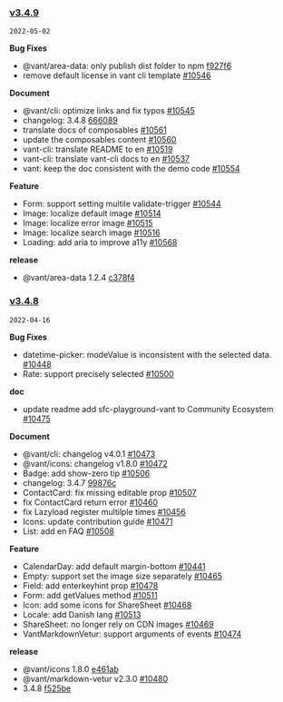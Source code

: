 ### [v3.4.9](https://github.com/youzan/vant/compare/v3.4.8...v3.4.9)

`2022-05-02`

**Bug Fixes**

- @vant/area-data: only publish dist folder to npm [f927f6](https://github.com/youzan/vant/commit/f927f6a7518cf7d08ec8abc5dd35019685c19e3a)
- remove default license in vant cli template [#10546](https://github.com/youzan/vant/issues/10546)

**Document**

- @vant/cli: optimize links and fix typos [#10545](https://github.com/youzan/vant/issues/10545)
- changelog: 3.4.8 [666089](https://github.com/youzan/vant/commit/666089edbb2b894fec5e8f023c0037ca5c7dbe41)
- translate docs of composables [#10561](https://github.com/youzan/vant/issues/10561)
- update the composables content [#10560](https://github.com/youzan/vant/issues/10560)
- vant-cli: translate README to en [#10519](https://github.com/youzan/vant/issues/10519)
- vant-cli: translate vant-cli docs to en [#10537](https://github.com/youzan/vant/issues/10537)
- vant: keep the doc consistent with the demo code [#10554](https://github.com/youzan/vant/issues/10554)

**Feature**

- Form: support setting multile validate-trigger [#10544](https://github.com/youzan/vant/issues/10544)
- Image: localize default image [#10514](https://github.com/youzan/vant/issues/10514)
- Image: localize error image [#10515](https://github.com/youzan/vant/issues/10515)
- Image: localize search image [#10516](https://github.com/youzan/vant/issues/10516)
- Loading: add aria to improve a11y [#10568](https://github.com/youzan/vant/issues/10568)

**release**

- @vant/area-data 1.2.4 [c378f4](https://github.com/youzan/vant/commit/c378f4ead14176e371ce1e80074244268fbc5769)
### [v3.4.8](https://github.com/youzan/vant/compare/v3.4.7...v3.4.8)

`2022-04-16`

**Bug Fixes**

- datetime-picker: modeValue is inconsistent with the selected data. [#10448](https://github.com/youzan/vant/issues/10448)
- Rate: support precisely selected [#10500](https://github.com/youzan/vant/issues/10500)

**doc**

- update readme add sfc-playground-vant to Community Ecosystem [#10475](https://github.com/youzan/vant/issues/10475)

**Document**

- @vant/cli: changelog v4.0.1 [#10473](https://github.com/youzan/vant/issues/10473)
- @vant/icons: changelog v1.8.0 [#10472](https://github.com/youzan/vant/issues/10472)
- Badge: add show-zero tip [#10506](https://github.com/youzan/vant/issues/10506)
- changelog: 3.4.7 [99876c](https://github.com/youzan/vant/commit/99876cfb7c203b5a37fcef1220eeee55d02772cd)
- ContactCard: fix missing editable prop [#10507](https://github.com/youzan/vant/issues/10507)
- fix ContactCard return error [#10460](https://github.com/youzan/vant/issues/10460)
- fix Lazyload register multilple times [#10456](https://github.com/youzan/vant/issues/10456)
- Icons: update contribution guide [#10471](https://github.com/youzan/vant/issues/10471)
- List: add en FAQ [#10508](https://github.com/youzan/vant/issues/10508)

**Feature**

- CalendarDay: add default margin-bottom [#10441](https://github.com/youzan/vant/issues/10441)
- Empty: support set the image size separately [#10465](https://github.com/youzan/vant/issues/10465)
- Field: add enterkeyhint prop [#10478](https://github.com/youzan/vant/issues/10478)
- Form: add getValues method [#10511](https://github.com/youzan/vant/issues/10511)
- Icon: add some icons for ShareSheet [#10468](https://github.com/youzan/vant/issues/10468)
- Locale: add Danish lang [#10513](https://github.com/youzan/vant/issues/10513)
- ShareSheet: no longer rely on CDN images [#10469](https://github.com/youzan/vant/issues/10469)
- VantMarkdownVetur: support arguments of events [#10474](https://github.com/youzan/vant/issues/10474)

**release**

- @vant/icons 1.8.0 [e461ab](https://github.com/youzan/vant/commit/e461abaafaea45ee6ba5eb06145618867a3ff7cf)
- @vant/markdown-vetur v2.3.0 [#10480](https://github.com/youzan/vant/issues/10480)
- 3.4.8 [f525be](https://github.com/youzan/vant/commit/f525be1e0db180bda4da4245f48f74b1e4b1ed78)

